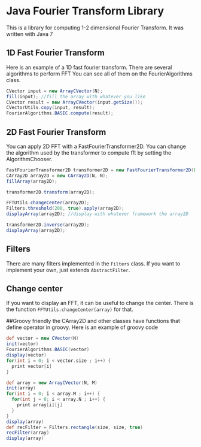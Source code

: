 # Java Fourier Transform Library

This is a library for computing 1-2 dimensional Fourier Transform. It was written with Java 7

## 1D Fast Fourier Transform
Here is an example of a 1D fast fourier transform. There are several algorithms to perform FFT
You can see all of them on the FourierAlgorithms class.
```java
CVector input = new ArrayCVector(N);
fill(input); //fill the array with whatever you like
CVector result = new ArrayCVector(input.getSize());
CVectorUtils.copy(input, result);
FourierAlgorithms.BASIC.compute(result);
```

## 2D Fast Fourier Transform
You can apply 2D FFT with a FastFourierTransformer2D. You can change the algorithm used by the transformer
to compute fft by setting the AlgorithmChooser.
```java
FastFourierTransformer2D transformer2D = new FastFourierTransformer2D(Executors.newFixedThreadPool(4));
CArray2D array2D = new CArray2D(N, N);
fillArray(array2D);

transformer2D.transform(array2D);

FFTUtils.changeCenter(array2D);
Filters.threshold(200, true).apply(array2D);
displayArray(array2D); //display with whatever framework the array2D

transformer2D.inverse(array2D);
displayArray(array2D);
```
## Filters
There are many filters implemented in the `Filters` class. If you want to implement your own, just extends `AbstractFilter`.


## Change center
If you want to display an FFT, it can be useful to change the center. There is the function `FFTUtils.changeCenter(array)` for that.

##Groovy friendly
the CArray2D and other classes have functions that define operator in groovy. Here is an example of groovy code

```groovy
def vector = new CVector(N)
init(vector)
FourierAlgorithms.BASIC(vector)
display(vector)
for(int i = 0; i < vector.size ; i++) {
  print vector[i]
}
```

```groovy
def array = new ArrayCVector(N, M)
init(array)
for(int i = 0; i < array.M ; i++) {
  for(int j = 0; i < array.N ; i++) {
    print array[i][j]
  }
}
display(array)
def recFilter = Filters.rectangle(size, size, true)
recFilter(array)
display(array)
```